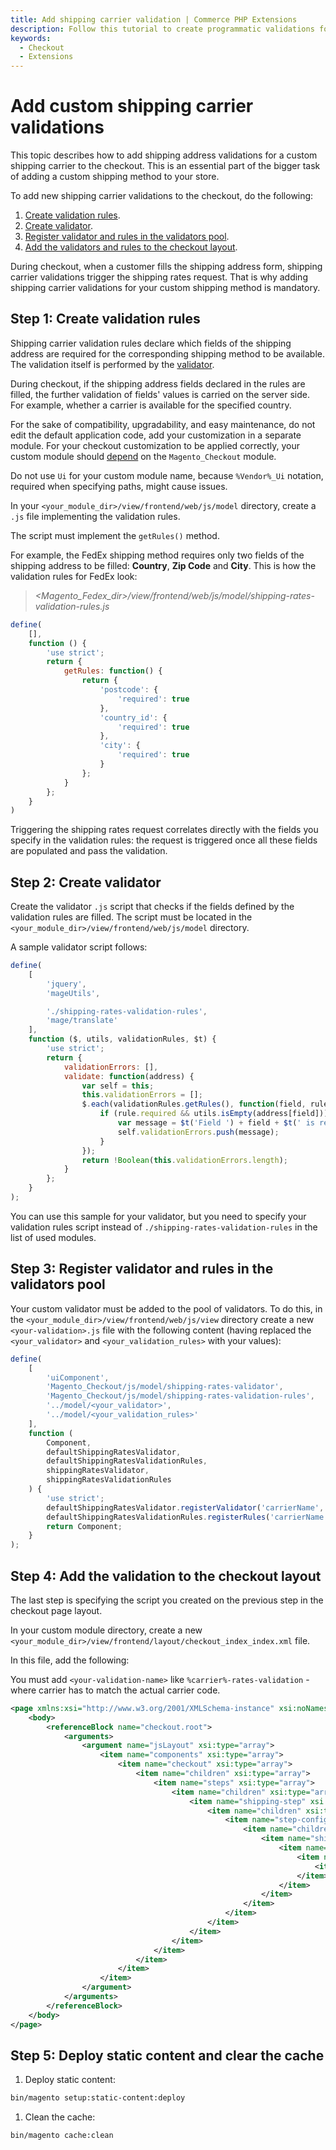 ```yaml
---
title: Add shipping carrier validation | Commerce PHP Extensions
description: Follow this tutorial to create programmatic validations for custom shipping carriers in the Adobe Commerce and Magento Open Source checkout experience.
keywords:
  - Checkout
  - Extensions
---
```


# Add custom shipping carrier validations

This topic describes how to add shipping address validations for a custom shipping carrier to the checkout. This is an essential part of the bigger task of adding a custom shipping method to your store.

To add new shipping carrier validations to the checkout, do the following:

1. [Create validation rules](#step-1-create-validation-rules).
1. [Create validator](#step-2-create-validator).
1. [Register validator and rules in the validators pool](#step-3-register-validator-and-rules-in-the-validators-pool).
1. [Add the validators and rules to the checkout layout](#step-4-add-the-validation-to-the-checkout-layout).

<InlineAlert variant="info" slots="text"/>

During checkout, when a customer fills the shipping address form, shipping carrier validations trigger the shipping rates request. That is why adding shipping carrier validations for your custom shipping method is mandatory.

## Step 1: Create validation rules

Shipping carrier validation rules declare which fields of the shipping address are required for the corresponding shipping method to be available. The validation itself is performed by the [validator](#step-2-create-validator).

During checkout, if the shipping address fields declared in the rules are filled, the further validation of fields' values is carried on the server side. For example, whether a carrier is available for the specified country.

For the sake of compatibility, upgradability, and easy maintenance, do not edit the default application code, add your customization in a separate module. For your checkout customization to be applied correctly, your custom module should [depend](../../../development/build/composer-integration.md) on the `Magento_Checkout` module.

Do not use `Ui` for your custom module name, because `%Vendor%_Ui` notation, required when specifying paths, might cause issues.

In your `<your_module_dir>/view/frontend/web/js/model` directory, create a `.js` file implementing the validation rules.

The script must implement the `getRules()` method.

For example, the FedEx shipping method requires only two fields of the shipping address to be filled: **Country**, **Zip Code** and **City**. This is how the validation rules for FedEx look:

> _<Magento_Fedex_dir>/view/frontend/web/js/model/shipping-rates-validation-rules.js_

```js
define(
    [],
    function () {
        'use strict';
        return {
            getRules: function() {
                return {
                    'postcode': {
                        'required': true
                    },
                    'country_id': {
                        'required': true
                    },
                    'city': {
                        'required': true
                    }
                };
            }
        };
    }
)
```

Triggering the shipping rates request correlates directly with the fields you specify in the validation rules: the request is triggered once all these fields are populated and pass the validation.

## Step 2: Create validator

Create the validator `.js` script that checks if the fields defined by the validation rules are filled. The script must be located in the `<your_module_dir>/view/frontend/web/js/model` directory.

A sample validator script follows:

```js
define(
    [
        'jquery',
        'mageUtils',

        './shipping-rates-validation-rules',
        'mage/translate'
    ],
    function ($, utils, validationRules, $t) {
        'use strict';
        return {
            validationErrors: [],
            validate: function(address) {
                var self = this;
                this.validationErrors = [];
                $.each(validationRules.getRules(), function(field, rule) {
                    if (rule.required && utils.isEmpty(address[field])) {
                        var message = $t('Field ') + field + $t(' is required.');
                        self.validationErrors.push(message);
                    }
                });
                return !Boolean(this.validationErrors.length);
            }
        };
    }
);
```

You can use this sample for your validator, but you need to specify your validation rules script instead of `./shipping-rates-validation-rules` in the list of used modules.

## Step 3: Register validator and rules in the validators pool

Your custom validator must be added to the pool of validators. To do this, in the `<your_module_dir>/view/frontend/web/js/view` directory create a new `<your-validation>.js` file with the following content (having replaced the `<your_validator>` and `<your_validation_rules>` with your values):

```js
define(
    [
        'uiComponent',
        'Magento_Checkout/js/model/shipping-rates-validator',
        'Magento_Checkout/js/model/shipping-rates-validation-rules',
        '../model/<your_validator>',
        '../model/<your_validation_rules>'
    ],
    function (
        Component,
        defaultShippingRatesValidator,
        defaultShippingRatesValidationRules,
        shippingRatesValidator,
        shippingRatesValidationRules
    ) {
        'use strict';
        defaultShippingRatesValidator.registerValidator('carrierName', shippingRatesValidator);
        defaultShippingRatesValidationRules.registerRules('carrierName', shippingRatesValidationRules);
        return Component;
    }
);
```

## Step 4: Add the validation to the checkout layout

The last step is specifying the script you created on the previous step in the checkout page layout.

In your custom module directory, create a new `<your_module_dir>/view/frontend/layout/checkout_index_index.xml` file.

In this file, add the following:

You must add `<your-validation-name>` like `%carrier%-rates-validation` - where carrier has to match the actual carrier code.

```xml
<page xmlns:xsi="http://www.w3.org/2001/XMLSchema-instance" xsi:noNamespaceSchemaLocation="urn:magento:framework:View/Layout/etc/page_configuration.xsd">
    <body>
        <referenceBlock name="checkout.root">
            <arguments>
                <argument name="jsLayout" xsi:type="array">
                    <item name="components" xsi:type="array">
                        <item name="checkout" xsi:type="array">
                            <item name="children" xsi:type="array">
                                <item name="steps" xsi:type="array">
                                    <item name="children" xsi:type="array">
                                        <item name="shipping-step" xsi:type="array">
                                            <item name="children" xsi:type="array">
                                                <item name="step-config" xsi:type="array">
                                                    <item name="children" xsi:type="array">
                                                        <item name="shipping-rates-validation" xsi:type="array">
                                                            <item name="children" xsi:type="array">
                                                                <item name="<your-validation-name>" xsi:type="array">
                                                                    <item name="component" xsi:type="string">%your_module%/js/view/%your-validation%</item>
                                                                </item>
                                                            </item>
                                                        </item>
                                                    </item>
                                                </item>
                                            </item>
                                        </item>
                                    </item>
                                </item>
                            </item>
                        </item>
                    </item>
                </argument>
            </arguments>
        </referenceBlock>
    </body>
</page>
```

## Step 5: Deploy static content and clear the cache

1. Deploy static content:

```bash
bin/magento setup:static-content:deploy
```

1. Clean the cache:

```bash
bin/magento cache:clean
```
